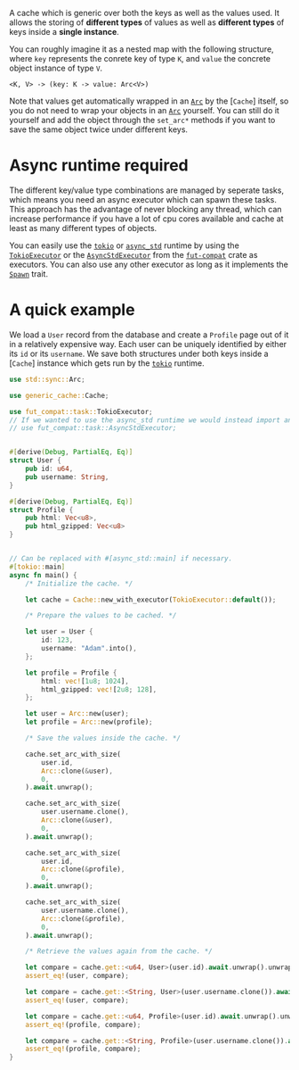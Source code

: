 A cache which is generic over both the keys as well as the values used. It allows the storing of
__different types__ of values as well as __different types__ of keys inside a __single instance__.

You can roughly imagine it as a nested map with the following structure, where `key` represents
the conrete key of type `K`, and `value` the concrete object instance of type `V`.

```text
<K, V> -> (key: K -> value: Arc<V>)
```

Note that values get automatically wrapped in an [`Arc`](https://doc.rust-lang.org/std/sync/struct.Arc.html) by the [`Cache`] itself, so you do not need to wrap your objects in an [`Arc`](https://doc.rust-lang.org/std/sync/struct.Arc.html) yourself. You can still do it yourself and add the object through the `set_arc*` methods if you want to save the same object twice under different keys.

# Async runtime required

The different key/value type combinations are managed by seperate tasks, which means you need an async executor which can spawn these tasks. This approach has the advantage of never blocking any thread, which can increase performance if you have a lot of cpu cores available and cache at least as many different types of objects.

You can easily use the [`tokio`](https://docs.rs/tokio) or [`async_std`](https://docs.rs/async_std) runtime by using the [`TokioExecutor`](https://docs.rs/fut-compat/latest/fut_compat/task/struct.TokioExecutor.html) or the [`AsyncStdExecutor`](https://docs.rs/fut-compat/latest/fut_compat/task/struct.AsyncStdExecutor.html) from the [`fut-compat`](https://docs.rs/fut-compat) crate as executors. You can also use any other executor as long as it implements the [`Spawn`](https://docs.rs/futures/latest/futures/task/trait.Spawn.html) trait.

# A quick example

We load a `User` record from the database and create a `Profile` page out of it in a relatively expensive way. Each user can be uniquely identified by either its `id` or its `username`. We save both structures under both keys inside a [`Cache`] instance which gets run by the [`tokio`](https://docs.rs/tokio) runtime.

```rust
use std::sync::Arc;

use generic_cache::Cache;

use fut_compat::task::TokioExecutor;
// If we wanted to use the async_std runtime we would instead import and use the following:
// use fut_compat::task::AsyncStdExecutor;


#[derive(Debug, PartialEq, Eq)]
struct User {
    pub id: u64,
    pub username: String,
}

#[derive(Debug, PartialEq, Eq)]
struct Profile {
    pub html: Vec<u8>,
    pub html_gzipped: Vec<u8>
}


// Can be replaced with #[async_std::main] if necessary.
#[tokio::main]
async fn main() {
    /* Initialize the cache. */

    let cache = Cache::new_with_executor(TokioExecutor::default());

    /* Prepare the values to be cached. */

    let user = User {
        id: 123,
        username: "Adam".into(),
    };

    let profile = Profile {
        html: vec![1u8; 1024],
        html_gzipped: vec![2u8; 128],
    };

    let user = Arc::new(user);
    let profile = Arc::new(profile);

    /* Save the values inside the cache. */

    cache.set_arc_with_size(
        user.id,
        Arc::clone(&user),
        0,
    ).await.unwrap();

    cache.set_arc_with_size(
        user.username.clone(),
        Arc::clone(&user),
        0,
    ).await.unwrap();

    cache.set_arc_with_size(
        user.id,
        Arc::clone(&profile),
        0,
    ).await.unwrap();

    cache.set_arc_with_size(
        user.username.clone(),
        Arc::clone(&profile),
        0,
    ).await.unwrap();

    /* Retrieve the values again from the cache. */

    let compare = cache.get::<u64, User>(user.id).await.unwrap().unwrap();
    assert_eq!(user, compare);

    let compare = cache.get::<String, User>(user.username.clone()).await.unwrap().unwrap();
    assert_eq!(user, compare);

    let compare = cache.get::<u64, Profile>(user.id).await.unwrap().unwrap();
    assert_eq!(profile, compare);

    let compare = cache.get::<String, Profile>(user.username.clone()).await.unwrap().unwrap();
    assert_eq!(profile, compare);
}
```
